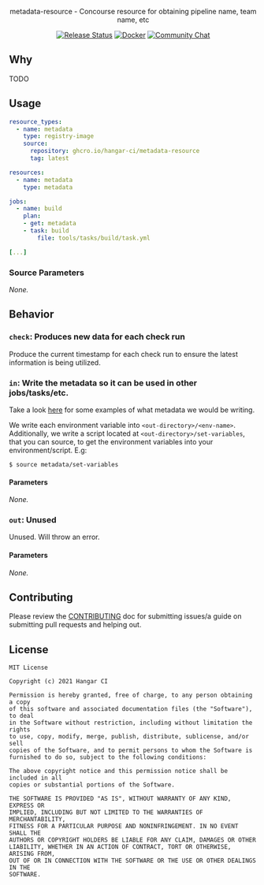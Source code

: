 <p align="center">metadata-resource - Concourse resource for obtaining pipeline name, team name, etc</p>
<p align="center">
  <a href="https://github.com/orgs/hangar-ci/packages?repo_name=metadata-resource"><img src="https://github.com/hangar-ci/metadata-resource/workflows/release/badge.svg" alt="Release Status"></a>
  <a href="https://github.com/orgs/hangar-ci/packages/container/metadata-resource/versions"><img src="https://img.shields.io/badge/Docker-hangar--ci%2Fmetadata--resource-blue.svg" alt="Docker"></a>
  <a href="https://liam.sh/chat"><img src="https://img.shields.io/badge/Community-Chat%20with%20us-green.svg" alt="Community Chat"></a>
</p>

## Why

TODO

## Usage

```yaml
resource_types:
  - name: metadata
    type: registry-image
    source:
      repository: ghcro.io/hangar-ci/metadata-resource
      tag: latest

resources:
  - name: metadata
    type: metadata

jobs:
  - name: build
    plan:
    - get: metadata
    - task: build
        file: tools/tasks/build/task.yml

[...]
```

### Source Parameters

*None.*

## Behavior

### `check`: Produces new data for each check run

Produce the current timestamp for each check run to ensure the latest information is being utilized.

### `in`: Write the metadata so it can be used in other jobs/tasks/etc.

Take a look [here](https://github.com/hangar-ci/metadata-resource/blob/483d49a05e364513a74c4df71a80b18b507bcfca/resource/in#L9)
for some examples of what metadata we would be writing.

We write each environment variable into `<out-directory>/<env-name>`. Additionally, we write a script
located at `<out-directory>/set-variables`, that you can source, to get the environment variables into
your environment/script. E.g:

```console
$ source metadata/set-variables
```

#### Parameters

*None.*

### `out`: Unused

Unused. Will throw an error.

#### Parameters

*None.*

## Contributing

Please review the [CONTRIBUTING](CONTRIBUTING.md) doc for submitting issues/a guide
on submitting pull requests and helping out.

## License

```
MIT License

Copyright (c) 2021 Hangar CI

Permission is hereby granted, free of charge, to any person obtaining a copy
of this software and associated documentation files (the "Software"), to deal
in the Software without restriction, including without limitation the rights
to use, copy, modify, merge, publish, distribute, sublicense, and/or sell
copies of the Software, and to permit persons to whom the Software is
furnished to do so, subject to the following conditions:

The above copyright notice and this permission notice shall be included in all
copies or substantial portions of the Software.

THE SOFTWARE IS PROVIDED "AS IS", WITHOUT WARRANTY OF ANY KIND, EXPRESS OR
IMPLIED, INCLUDING BUT NOT LIMITED TO THE WARRANTIES OF MERCHANTABILITY,
FITNESS FOR A PARTICULAR PURPOSE AND NONINFRINGEMENT. IN NO EVENT SHALL THE
AUTHORS OR COPYRIGHT HOLDERS BE LIABLE FOR ANY CLAIM, DAMAGES OR OTHER
LIABILITY, WHETHER IN AN ACTION OF CONTRACT, TORT OR OTHERWISE, ARISING FROM,
OUT OF OR IN CONNECTION WITH THE SOFTWARE OR THE USE OR OTHER DEALINGS IN THE
SOFTWARE.
```